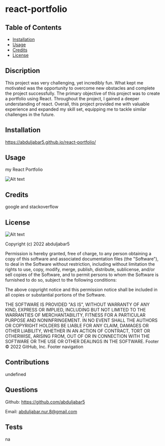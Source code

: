 # react-portfolio

## Table of Contents

- [Installation](#Installation)
- [Usage](#Usage)
- [Credits](#Credits)
- [License](#License)

## Discription
This project was very challenging, yet incredibly fun. What kept me motivated was the opportunity to overcome new obstacles and complete the project successfully. The primary objective of this project was to create a portfolio using React. Throughout the project, I gained a deeper understanding of react. Overall, this project provided me with valuable experience and expanded my skill set, equipping me to tackle similar challenges in the future.

## Installation

https://abduljabar5.github.io/react-portfolio/

## Usage

my React Portfolio

![Alt text](assets/img/portfolio.png)

## Credits
google and stackoverflow

## License

![Alt text](https://img.shields.io/github/license/abduljabar5/react-portfolio)

Copyright (c) 2022 abduljabar5

Permission is hereby granted, free of charge, to any person obtaining a copy
of this software and associated documentation files (the "Software"), to deal
in the Software without restriction, including without limitation the rights
to use, copy, modify, merge, publish, distribute, sublicense, and/or sell
copies of the Software, and to permit persons to whom the Software is
furnished to do so, subject to the following conditions:

The above copyright notice and this permission notice shall be included in all
copies or substantial portions of the Software.

THE SOFTWARE IS PROVIDED "AS IS", WITHOUT WARRANTY OF ANY KIND, EXPRESS OR
IMPLIED, INCLUDING BUT NOT LIMITED TO THE WARRANTIES OF MERCHANTABILITY,
FITNESS FOR A PARTICULAR PURPOSE AND NONINFRINGEMENT. IN NO EVENT SHALL THE
AUTHORS OR COPYRIGHT HOLDERS BE LIABLE FOR ANY CLAIM, DAMAGES OR OTHER
LIABILITY, WHETHER IN AN ACTION OF CONTRACT, TORT OR OTHERWISE, ARISING FROM,
OUT OF OR IN CONNECTION WITH THE SOFTWARE OR THE USE OR OTHER DEALINGS IN THE
SOFTWARE.
Footer
© 2022 GitHub, Inc.
Footer navigation

## Contributions

undefined

## Questions

Github: https://github.com/abduljabar5

Email: abduljabar.nur.8@gmail.com

## Tests

na

